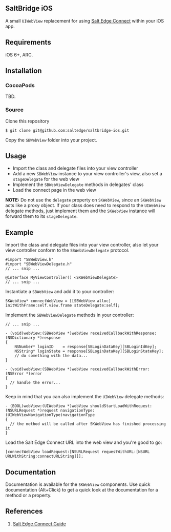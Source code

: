 ## SaltBridge iOS

A small `UIWebView` replacement for using [Salt Edge Connect](https://docs.saltedge.com/guides/connect/) within your iOS app.

## Requirements

iOS 6+, ARC.

## Installation
### CocoaPods

TBD.

### Source

Clone this repository

`$ git clone git@github.com:saltedge/saltbridge-ios.git`

Copy the `SBWebView` folder into your project.

## Usage

* Import the class and delegate files into your view controller
* Add a new `SBWebView` instance to your view controller's view, also set a `stageDelegate` for the web view
* Implement the `SBWebViewDelegate` methods in delegates' class
* Load the connect page in the web view

**NOTE:** Do not use the `delegate` property on `SKWebView`, since an `SKWebView` acts like a proxy object. If your class does need to respond to the `UIWebView` delegate methods, just implement them and the `SKWebView` instance will forward them to its `stageDelegate`.

## Example

Import the class and delegate files into your view controller, also let your view controller conform to the `SBWebViewDelegate` protocol.

```objc
#import "SBWebView.h"
#import "SBWebViewDelegate.h"
// ... snip ...

@interface MyViewController() <SKWebViewDelegate>
// ... snip ...
```

Instantiate a `SBWebView` and add it to your controller:

```objc
SKWebView* connectWebView = [[SBWebView alloc] initWithFrame:self.view.frame stateDelegate:self];
```

Implement the `SBWebViewDelegate` methods in your controller:

```objc
// ... snip ...

- (void)webView:(SBWebView *)webView receivedCallbackWithResponse:(NSDictionary *)response
{
    NSNumber* loginID    = response[SBLoginDataKey][SBLoginIdKey];
    NSString* loginState = response[SBLoginDataKey][SBLoginStateKey];
    // do something with the data...
}

- (void)webView:(SBWebView *)webView receivedCallbackWithError:(NSError *)error
{
  // handle the error...
}
```

Keep in mind that you can also implement the `UIWebView` delegate methods:

```objc
- (BOOL)webView:(UIWebView *)webView shouldStartLoadWithRequest:(NSURLRequest *)request navigationType:(UIWebViewNavigationType)navigationType
{
  // the method will be called after SKWebView has finished processing it
}
```

Load the Salt Edge Connect URL into the web view and you're good to go:

```objc
[connectWebView loadRequest:[NSURLRequest requestWithURL:[NSURL URLWithString:connectURLString]]];
```

## Documentation

Documentation is available for the `SKWebView` components. Use quick documentation (Alt+Click) to get a quick look at the documentation for a method or a property.

## References

1. [Salt Edge Connect Guide](https://docs.saltedge.com/guides/connect/)
